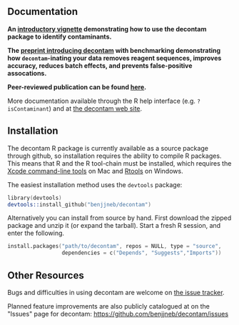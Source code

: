 ## Documentation

**An [introductory vignette](https://benjjneb.github.io/decontam/vignettes/decontam_intro.html) demonstrating how to use the decontam package to identify contaminants.**

**The [preprint introducing decontam](https://doi.org/10.1101/221499) with benchmarking demonstrating how `decontam`-inating your data removes reagent sequences, improves accuracy, reduces batch effects, and prevents false-positive assocations.**

**Peer-reviewed publication can be found [here](https://microbiomejournal.biomedcentral.com/articles/10.1186/s40168-018-0605-2).** 

More documentation available through the R help interface (e.g. `?isContaminant`) and at [the decontam web site](https://benjjneb.github.io/decontam).

## Installation

The decontam R package is currently available as a source package through github, so installation requires the ability to compile R packages. This means that R and the R tool-chain must be installed, which requires the [Xcode command-line tools](http://railsapps.github.io/xcode-command-line-tools.html) on Mac and [Rtools](https://cran.r-project.org/bin/windows/Rtools/) on Windows.

The easiest installation method uses the `devtools` package:

```S
library(devtools)
devtools::install_github("benjjneb/decontam")
```

Alternatively you can install from source by hand. First download the zipped package and unzip it (or expand the tarball). Start a fresh R session, and enter the following.

```S
install.packages("path/to/decontam", repos = NULL, type = "source",
                 dependencies = c("Depends", "Suggests","Imports"))
```

## Other Resources

Bugs and difficulties in using decontam are welcome on [the issue tracker](https://github.com/benjjneb/decontam/issues).

Planned feature improvements are also publicly catalogued at on the "Issues" page for decontam: https://github.com/benjjneb/decontam/issues
